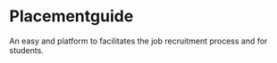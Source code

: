 # Placementguide
An easy and  platform to facilitates the job recruitment process and for students.
